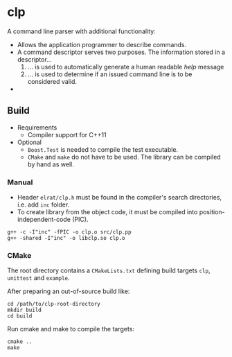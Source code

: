 # clp

A command line parser with additional functionality:
- Allows the application programmer to describe commands.
- A command descriptor serves two purposes. The information stored in a descriptor...
	1. ... is used to automatically generate a human readable *help* message
	2. ... is used to determine if an issued command line is to be considered valid.
-

## Build

- Requirements
	- Compiler support for C++11
- Optional 
	- `Boost.Test` is needed to compile the test executable.
	- `CMake` and `make` do not have to be used. The library can be compiled by hand as well.

### Manual

- Header `elrat/clp.h` must be found in the compiler's search directories, i.e. add `inc` folder.
- To create library from the object code, it must be compiled into position-independent-code (PIC).

```
g++ -c -I"inc" -fPIC -o clp.o src/clp.pp
g++ -shared -I"inc" -o libclp.so clp.o
``` 


### CMake

The root directory contains a `CMakeLists.txt` defining build targets `clp`, `unittest` and `example`.

After preparing an out-of-source build like:

```
cd /path/to/clp-root-directory
mkdir build
cd build
```

Run cmake and make to compile the targets:

``` 
cmake ..
make
```

